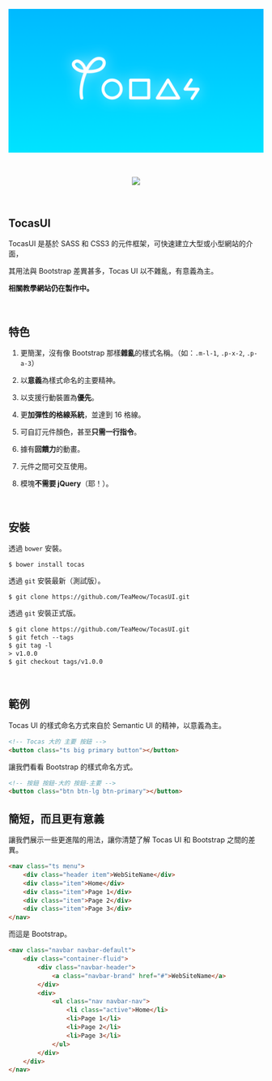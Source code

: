 <p align="center">
  <img src="tocas-og.png"/>
</p>
&nbsp;

<p align="center">
  <img src="http://i.imgur.com/VH17MuY.png"/>
</p>

&nbsp;

## TocasUI

TocasUI 是基於 SASS 和 CSS3 的元件框架，可快速建立大型或小型網站的介面，

其用法與 Bootstrap 差異甚多，Tocas UI 以不雜亂，有意義為主。

**相關教學網站仍在製作中。**

&nbsp;

## 特色

1. 更簡潔，沒有像 Bootstrap 那樣**雜亂**的樣式名稱。（如：`.m-l-1`, `.p-x-2`, `.p-a-3`）

2. 以**意義**為樣式命名的主要精神。 

3. 以支援行動裝置為**優先**。

4. 更**加彈性的格線系統**，並達到 16 格線。 

5. 可自訂元件顏色，甚至**只需一行指令**。

6. 據有**回饋力**的動畫。

7. 元件之間可交互使用。

8. 模塊**不需要 jQuery**（耶！）。

&nbsp;

## 安裝

透過 `bower` 安裝。

```
$ bower install tocas
```

透過 `git` 安裝最新（測試版）。

```
$ git clone https://github.com/TeaMeow/TocasUI.git
```

透過 `git` 安裝正式版。

```
$ git clone https://github.com/TeaMeow/TocasUI.git
$ git fetch --tags
$ git tag -l
> v1.0.0
$ git checkout tags/v1.0.0
```

&nbsp;

## 範例

Tocas UI 的樣式命名方式來自於 Semantic UI 的精神，以意義為主。

```html
<!-- Tocas 大的 主要 按鈕 -->
<button class="ts big primary button"></button>
```

讓我們看看 Bootstrap 的樣式命名方式。

```html
<!-- 按鈕 按鈕-大的 按鈕-主要 -->
<button class="btn btn-lg btn-primary"></button>
```

## 簡短，而且更有意義

讓我們展示一些更進階的用法，讓你清楚了解 Tocas UI 和 Bootstrap 之間的差異。

```html
<nav class="ts menu">
    <div class="header item">WebSiteName</div>
    <div class="item">Home</div>
    <div class="item">Page 1</div>
    <div class="item">Page 2</div>
    <div class="item">Page 3</div>
</nav>
```

而這是 Bootstrap。

```html
<nav class="navbar navbar-default">
    <div class="container-fluid">
        <div class="navbar-header">
            <a class="navbar-brand" href="#">WebSiteName</a>
        </div>
        <div>
            <ul class="nav navbar-nav">
                <li class="active">Home</li>
                <li>Page 1</li>
                <li>Page 2</li> 
                <li>Page 3</li> 
            </ul>
        </div>
    </div>
</nav>
```

&nbsp;
